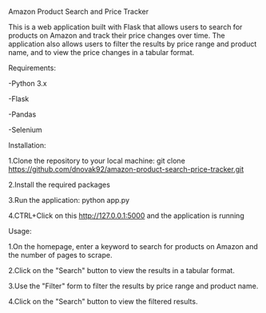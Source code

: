 Amazon Product Search and Price Tracker

This is a web application built with Flask that allows users to search for products on Amazon and track their price changes over time. The application also allows users to filter the results by price range and product name, and to view the price changes in a tabular format.

Requirements: 

-Python 3.x

-Flask

-Pandas

-Selenium

Installation:

1.Clone the repository to your local machine: git clone https://github.com/dnovak92/amazon-product-search-price-tracker.git

2.Install the required packages

3.Run the application: python app.py

4.CTRL+Click on this http://127.0.0.1:5000 and the application is running

Usage:

1.On the homepage, enter a keyword to search for products on Amazon and the number of pages to scrape.

2.Click on the "Search" button to view the results in a tabular format.

3.Use the "Filter" form to filter the results by price range and product name.

4.Click on the "Search" button to view the filtered results.
